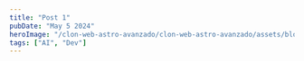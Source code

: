 ```yaml
---
title: "Post 1"
pubDate: "May 5 2024"
heroImage: "/clon-web-astro-avanzado/clon-web-astro-avanzado/assets/blog-placeholder-1.jpg"
tags: ["AI", "Dev"]
---
```


